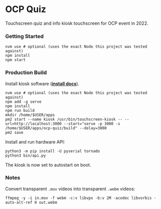 # OCP Quiz

Touchscreen quiz and info kiosk touchscreen for OCP event in 2022.

### Getting Started

```shell
nvm use # optional (uses the exact Node this project was tested against)
npm install
npm start
```

### Production Build

Install kiosk software ([**install docs**](https://github.com/finer-vision/touchscreen-kiosk#kiosk-install)).

```shell
nvm use # optional (uses the exact Node this project was tested against)
npm add -g serve
npm install
npm run build
mkdir /home/$USER/apps
pm2 start --name kiosk /usr/bin/touchscreen-kiosk -- --url=http://localhost:3000 --start="serve -p 3000 -s /home/$USER/apps/ocp-quiz/build" --delay=3000
pm2 save
```

Install and run hardware API:

```shell
python3 -m pip install -U pyserial tornado
python3 bin/api.py
```

The kiosk is now set to autostart on boot.

### Notes

Convert transparent `.mov` videos into transparent `.webm` videos:

```shell
ffmpeg -y -i in.mov -f webm -c:v libvpx -b:v 2M -acodec libvorbis -auto-alt-ref 0 out.webm
```
